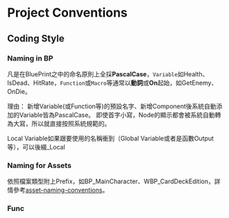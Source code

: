 # Project Conventions

## Coding Style

### Naming in BP
凡是在BluePrint之中的命名原則上全採**PascalCase**，`Variable`如Health、IsDead、HitRate，`Function`或`Macro`等通常以**動詞**或**On**起始，如GetEnemy、OnDie。

理由：
新增Variable(或Function等)的預設名字、新增Component後系統自動添加的Variable皆為PascalCase。
即使首字小寫，Node的顯示都會被系統自動轉為大寫，所以就直接按照系統規範的。

Local Variable如果跟要使用的名稱衝到（Global Variable或者是函數Output等），可以後綴_Local

### Naming for Assets

依照檔案類型附上Prefix，如BP_MainCharacter、WBP_CardDeckEdition，詳情參考[asset-naming-conventions](https://github.com/Allar/ue4-style-guide#1-asset-naming-conventions-)。

### Func
